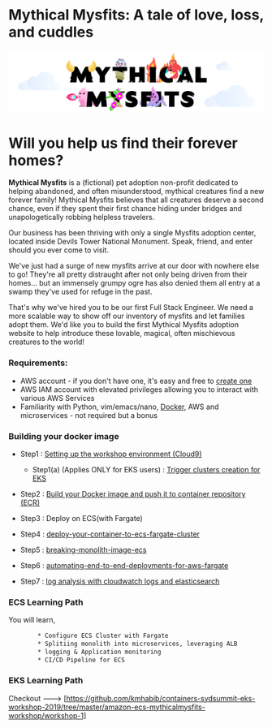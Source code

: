 
# Mythical Mysfits: A tale of love, loss, and cuddles

![mysfits-welcome](/images/mysfits-welcome.png)

# Will you help us find their forever homes?

**Mythical Mysfits** is a (fictional) pet adoption non-profit dedicated to helping abandoned, and often misunderstood, mythical creatures find a new forever family! Mythical Mysfits believes that all creatures deserve a second chance, even if they spent their first chance hiding under bridges and unapologetically robbing helpless travelers.

Our business has been thriving with only a single Mysfits adoption center, located inside Devils Tower National Monument. Speak, friend, and enter should you ever come to visit.

We've just had a surge of new mysfits arrive at our door with nowhere else to go! They're all pretty distraught after not only being driven from their homes... but an immensely grumpy ogre has also denied them all entry at a swamp they've used for refuge in the past.

That's why we've hired you to be our first Full Stack Engineer. We need a more scalable way to show off our inventory of mysfits and let families adopt them. We'd like you to build the first Mythical Mysfits adoption website to help introduce these lovable, magical, often mischievous creatures to the world!

### Requirements:
* AWS account - if you don't have one, it's easy and free to [create one](https://aws.amazon.com/)
* AWS IAM account with elevated privileges allowing you to interact with various AWS Services
* Familiarity with Python, vim/emacs/nano, [Docker](https://www.docker.com/), AWS and microservices - not required but a bonus

### Building your docker image

* Step1 : [Setting up the workshop environment (Cloud9)](https://github.com/vanchee/containers-sydsummit-workshop-2019/blob/master/all-lab-modules/lab0-setting-up-environment/READ.md)   
  * Step1(a) (Applies ONLY for EKS users) : [Trigger clusters creation for EKS](https://github.com/vanchee/containers-sydsummit-workshop-2019/tree/master/all-lab-modules/lab0-setup-eks-cluster)        
* Step2 : [Build your Docker image and push it to container repository (ECR)](https://github.com/vanchee/containers-sydsummit-workshop-2019/tree/master/all-lab-modules/lab1-building-docker-image)       


 * Step3 : Deploy on ECS(with Fargate)   
 
 * Step4 : [deploy-your-container-to-ecs-fargate-cluster](https://github.com/vanchee/containers-sydsummit-workshop-2019/blob/master/all-lab-modules/lab2a-option1-ecs-labs/01-deploy-your-ecs-fargate-cluster/READ.md)     
 * Step5 : [breaking-monolith-image-ecs](https://github.com/vanchee/containers-sydsummit-workshop-2019/blob/master/all-lab-modules/lab2a-option1-ecs-labs/02-breaking-monolith-image-ecs/README.md)     
 * Step6 : [automating-end-to-end-deployments-for-aws-fargate](https://github.com/vanchee/containers-sydsummit-workshop-2019/tree/master/all-lab-modules/lab2a-option1-ecs-labs/03-automating-end-to-end-deployments-for-aws-fargate)      
 * Step7 : [log analysis with cloudwatch logs and elasticsearch]()    
            
### ECS Learning Path

You will learn,
  
            * Configure ECS Cluster with Fargate  
            * Splitiing monolith into microservices, leveraging ALB  
            * logging & Application monitoring  
            * CI/CD Pipeline for ECS 

### EKS Learning Path
Checkout ---> [https://github.com/kmhabib/containers-sydsummit-eks-workshop-2019/tree/master/amazon-ecs-mythicalmysfits-workshop/workshop-1]


